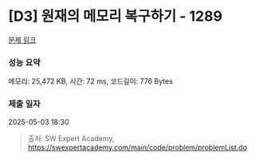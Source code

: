 # [D3] 원재의 메모리 복구하기 - 1289 

[문제 링크](https://swexpertacademy.com/main/code/problem/problemDetail.do?contestProbId=AV19AcoKI9sCFAZN) 

### 성능 요약

메모리: 25,472 KB, 시간: 72 ms, 코드길이: 776 Bytes

### 제출 일자

2025-05-03 18:30



> 출처: SW Expert Academy, https://swexpertacademy.com/main/code/problem/problemList.do
